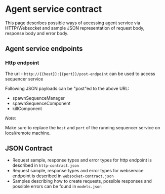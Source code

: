 # Agent service contract

This page describes possible ways of accessing agent service via HTTP/Websocket and sample JSON representation of request body, response body and error body.

## Agent service endpoints

### Http endpoint

The url - `http://{{host}}:{{port}}/post-endpoint` can be used to access sequencer service

Following JSON payloads can be "post"ed to the above URL:
* spawnSequenceManager
* spawnSequenceComponent
* killComponent

_Note:_

Make sure to replace the `host` and `port` of the running sequencer service on local/remote machine.

## JSON Contract

* Request sample, response types and error types for http endpoint is described in `http-contract.json`
* Request sample, response types and error types for webservice endpoint is described in `websocket-contract.json`
* Samples describing how to create requests, possible responses and possible errors can be found in `models.json`

